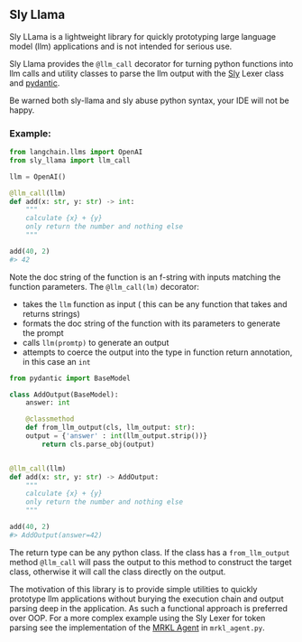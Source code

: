 ## Sly Llama


Sly LLama is a lightweight library for quickly prototyping large language model (llm) applications and is not intended for serious use.

Sly Llama provides the `@llm_call` decorator for turning python functions into
llm calls and utility classes to parse the llm output with the
[Sly](https://sly.readthedocs.io/en/latest/sly.html#introduction) Lexer class
and [pydantic](https://docs.pydantic.dev/latest/).

Be warned both sly-llama and sly abuse python syntax, your IDE will not be happy.


### Example:

```python
from langchain.llms import OpenAI
from sly_llama import llm_call

llm = OpenAI()

@llm_call(llm)
def add(x: str, y: str) -> int:
    """
    calculate {x} + {y}
    only return the number and nothing else
    """

add(40, 2)
#> 42

```

Note the doc string of the function is an f-string with inputs matching the function parameters.
The `@llm_call(lm)` decorator:

- takes the `llm` function as input ( this can be any function that takes and returns strings)
- formats the doc string of the function with its parameters to generate the prompt
- calls `llm(promtp)` to generate an output
- attempts to coerce the output into the type in function return annotation, in this case an `int`

```python
from pydantic import BaseModel

class AddOutput(BaseModel):
    answer: int

    @classmethod
    def from_llm_output(cls, llm_output: str):
    output = {'answer' : int(llm_output.strip())}
        return cls.parse_obj(output)


@llm_call(llm)
def add(x: str, y: str) -> AddOutput:
    """
    calculate {x} + {y}
    only return the number and nothing else
    """

add(40, 2)
#> AddOutput(answer=42)
```
The return type can be any python class. If the class has a `from_llm_output` method `@llm_call` will
pass the output to this method to construct the target class, otherwise it will call the class directly on the output.

The motivation of this library is to provide simple utilities to quickly prototype llm applications without burying the execution chain and output parsing deep in the application. As such a functional approach is preferred over OOP.
For a more complex example using the Sly Lexer for token parsing see the implementation of the [MRKL Agent](https://arxiv.org/abs/2205.00445) in `mrkl_agent.py`.






